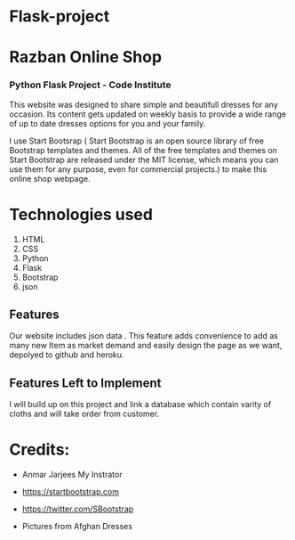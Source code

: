 # Flask-project
# Razban Online Shop

### Python Flask Project - Code Institute

This website was designed to share simple and beautifull dresses for any occasion.
Its content gets updated on weekly basis to provide a wide range of up to date dresses options for you and your family.

I use Start Bootsrap (
Start Bootstrap is an open source library of free Bootstrap templates and themes. 
All of the free templates and themes on Start Bootstrap are released under the MIT license,
which means you can use them for any purpose, even for commercial projects.) to make this online shop webpage.

# Technologies used
1. HTML
2. CSS
3. Python
4. Flask
5. Bootstrap
6. json

## Features
Our website includes json data . This feature adds convenience to add as many new Item as market demand
and easily design the page as we want, depolyed to github and heroku.

## Features Left to Implement
 I will build up on this project and link a database which contain varity of cloths and will take order from customer.  
 
# Credits:
* Anmar Jarjees My Instrator

* https://startbootstrap.com

* https://twitter.com/SBootstrap

* Pictures from Afghan Dresses
